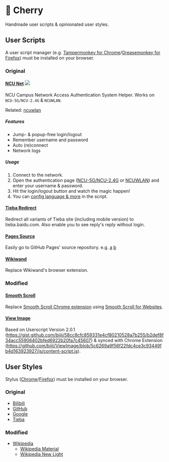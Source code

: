 # 🌸 Cherry

Handmade user scripts & opinionated user styles.

## User Scripts

A user script manager (e.g. [Tampermonkey for Chrome](https://chrome.google.com/webstore/detail/tampermonkey/dhdgffkkebhmkfjojejmpbldmpobfkfo)/[Greasemonkey for Firefox](https://addons.mozilla.org/firefox/addon/greasemonkey/)) must be installed on your browser.

### Original

#### [NCU Net](https://github.com/kidonng/cherry/raw/master/scripts/ncu-net.user.js) [![](https://img.shields.io/badge/User%20Script-blue.svg)](https://github.com/kidonng/ncu-net)

NCU Campus Network Access Authentication System Helper. Works on `NCU-5G/NCU-2.4G` & `NCUWLAN`.

Related: [ncuwlan](https://github.com/maoyuqing/ncuwlan)

##### Features

- Jump- & popup-free login/logout
- Remember username and password
- Auto (re)connect
- Network logs

##### Usage

1. Connect to the network.
2. Open the authentication page ([NCU-5G/NCU-2.4G](http://222.204.3.154/) or [NCUWLAN](http://aaa.ncu.edu.cn/)) and enter your username & password.
3. Hit the login/logout button and watch the magic happen!
4. You can [config language & more](scripts/ncu-net.user.js#L12-L31) in the script.

#### [Tieba Redirect](https://github.com/kidonng/cherry/raw/master/scripts/tieba-redirect.user.js)

Redirect all variants of Tieba site (including mobile version) to tieba.baidu.com. Also enable you to see reply's reply without login.

#### [Pages Source](https://github.com/kidonng/cherry/raw/master/scripts/pages-source.user.js)

Easily go to GitHub Pages' source repository. e.g. [a](https://edwardtufte.github.io/) [b](https://edwardtufte.github.io/tufte-css/)

#### [Wikiwand](https://github.com/kidonng/cherry/raw/master/scripts/wikiwand.user.js)

Replace Wikiwand's browser extension.

### Modified

#### [Smooth Scroll](https://github.com/kidonng/cherry/raw/master/scripts/smoothscroll.user.js)

Replace [Smooth Scroll Chrome extension](https://chrome.google.com/webstore/detail/smoothscroll/nbokbjkabcmbfdlbddjidfmibcpneigj) using [Smooth Scroll for Websites](https://github.com/gblazex/smoothscroll-for-websites).

#### [View Image](https://github.com/kidonng/cherry/raw/master/scripts/viewimage.user.js)

Based on Userscript Version 2.0.1 (https://gist.github.com/bijij/58cc8cfc859331e4cf80210528a7b255/b2def8f34acc55906402bfed6922b20fa7c45607) & synced with Chrome Extension (https://github.com/bijij/ViewImage/blob/5c6269a9f56f22fdc4ce3c93449fb4d163923927/js/content-script.js).

## User Styles

Stylus ([Chrome](https://chrome.google.com/webstore/detail/tampermonkey/clngdbkpkpeebahjckkjfobafhncgmne)/[Firefox](https://addons.mozilla.org/firefox/addon/styl-us/))  must be installed on your browser.

### Original

- [Bilibili](https://github.com/kidonng/cherry/raw/master/styles/bilibili.user.css)
- [GitHub](https://github.com/kidonng/cherry/raw/master/styles/github.user.css)
- [Google](https://github.com/kidonng/cherry/raw/master/styles/google.user.css)
- [Tieba](https://github.com/kidonng/cherry/raw/master/styles/tieba.user.css)

### Modified

- [Wikipedia](https://github.com/kidonng/cherry/raw/master/styles/wikipedia.user.css)
  - [Wikipedia Material](https://userstyles.org/styles/140009/wikipedia-material)
  - [Wikipedia New Light](https://userstyles.org/styles/139227/wikipedia-new-light)
